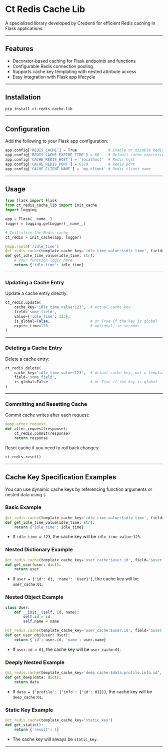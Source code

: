 # Ct Redis Cache Lib

A specialized library developed by Credenti for efficient Redis caching in Flask applications.

---
## Features

- Decorator-based caching for Flask endpoints and functions
- Configurable Redis connection pooling
- Supports cache key templating with nested attribute access
- Easy integration with Flask app lifecycle


---
## Installation

```sh
pip install ct-redis-cache-lib
```

---
## Configuration

Add the following to your Flask app configuration:

```python
app.config['REDIS_CACHE'] = True              # Enable or disable Redis caching
app.config['REDIS_CACHE_EXPIRE_TIME'] = 60    # Default cache expiration time in seconds
app.config['CACHE_REDIS_HOST'] = 'localhost'  # Redis host
app.config['CACHE_REDIS_PORT'] = 6379         # Redis port
app.config['CACHE_CLIENT_NAME'] = 'my-client' # Redis client name
```
---

## Usage

```python
from flask import Flask
from ct_redis_cache_lib import init_cache
import logging

app = Flask(__name__)
logger = logging.getLogger(__name__)

# Initialize the Redis cache
ct_redis = init_cache(app, logger)

@app.route('/idle_time')
@ct_redis.cache(template_cache_key='idle_time_value:$idle_time', field='$idle_time')
def get_idle_time_value(idle_time: str):
    # Your function logic here
    return {'idle_time': idle_time}
```

---
### Updating a Cache Entry

Update a cache entry directly:

```python
ct_redis.update(
    cache_key='idle_time_value:123',  # Actual cache key
    field='some_field',
    value={'idle_time': 123},
    is_global=False,                  # or True if the key is global
    expire_time=120                   # optional, in seconds
)
```
---
### Deleting a Cache Entry

Delete a cache entry:

```python
ct_redis.delete(
    cache_key='idle_time_value:123',  # Actual cache key, not a template
    field='some_field',
    is_global=False                   # or True if the key is global
)
```
---
### Committing and Resetting Cache

Commit cache writes after each request:

```python
@app.after_request
def after_request(response):
    ct_redis.commit(response)
    return response
```

Reset cache if you need to roll back changes:

```python
ct_redis.reset()
```

---
## Cache Key Specification Examples

You can use dynamic cache keys by referencing function arguments or nested data using `$`.

### Basic Example

```python
@ct_redis.cache(template_cache_key='idle_time_value:$idle_time', field='$idle_time')
def get_idle_time_value(idle_time: str):
    return {'idle_time': idle_time}
```
- If `idle_time = 123`, the cache key will be `idle_time_value:123`.

### Nested Dictionary Example

```python
@ct_redis.cache(template_cache_key='user_cache:$user.id', field='$user.id')
def get_user(user: dict):
    return user
```
- If `user = {'id': 01, 'name': 'User1'}`, the cache key will be `user_cache:01`.

### Nested Object Example

```python
class User:
    def __init__(self, id, name):
        self.id = id
        self.name = name

@ct_redis.cache(template_cache_key='user_cache:$user.id', field='$user.id')
def get_user_obj(user: User):
    return {'id': user.id, 'name': user.name}
```
- If `user.id = 01`, the cache key will be `user_cache:01`.

### Deeply Nested Example

```python
@ct_redis.cache(template_cache_key='deep_cache:$data.profile.info.id', field='$data.profile.info.id')
def get_deep(data: dict):
    return data
```
- If `data = {'profile': {'info': {'id': 01}}}`, the cache key will be `deep_cache:01`.

### Static Key Example

```python
@ct_redis.cache(template_cache_key='static_key')
def get_static():
    return {'result': 1}
```
- The cache key will always be `static_key`.

---